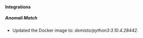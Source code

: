 #### Integrations
##### Anomali Match
- Updated the Docker image to: *demisto/python3:3.10.4.28442*.
